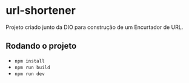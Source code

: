 # url-shortener

Projeto criado junto da DIO para construção de um Encurtador de URL.

## Rodando o projeto

- `npm install`
- `npm run build`
- `npm run dev`


